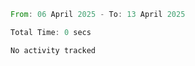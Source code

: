 <!--START_SECTION:waka-->

```rust
From: 06 April 2025 - To: 13 April 2025

Total Time: 0 secs

No activity tracked
```

<!--END_SECTION:waka-->
